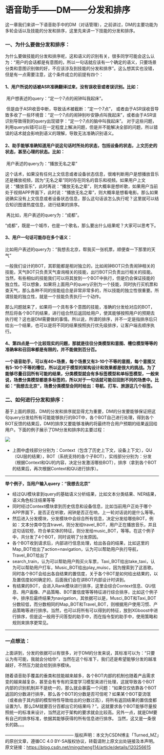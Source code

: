 # 语音助手——DM——分发和排序

这一章我们来讲一下语音助手中的DM（对话管理），之前讲过，DM的主要功能为多轮会话以及技能的分发和排序，这里先来讲一下技能的分发和排序。

### 一、为什么要做分发和排序：

​        为什么要做技能的分发和排序呢，这和语义的识别有关，很多同学可能会这么认为：“用户的会话都是有意图的，所以一句话就应该有一个确定的语义，只要场景分类和意图识别做的好，不应该涉及到技能的分发和排序”。这么想其实也没错，但是有一点需要注意，这个条件成立的前提有四个：

#### 1、用户所说的话被ASR准确翻译过来，没有误收音或者误识别。比如：

​    	用户想表述的query：“定一个7点的闹钟叫我起床”。

​    	但是由于ASR收音中断，导致话术被截断：“定一个7点”， 或者由于ASR误收音导致多收了一些环境音：“定一个7点的闹钟别吵安静点叫我起床”，或者由于ASR误识别导致得到的query出现错字：“定一个7点的脑中叫我起床”。 对于这些问题，利用query纠错可以在一定程度上解决问题，但是并不能解决全部的问题，所以错误的话术就会影响到语义的理解，导致无法准确识别语义。

#### 2、助手能够准确知道用户说这句话时所处的状态，包括设备的状态，上文历史的状态，甚至心理的状态。比如：

​    	用户表述的query为：“播放无名之辈”

​    	这个话术，如果没有任何上文信息或者设备状态信息，很难判断用户是想播放音乐还是播放视频，因为“无名之辈”同时存在同名的音乐和视频。如果用户上文说：“播放音乐”，此时再说：“播放无名之辈”，则大概率是想听歌，如果用户当前处于视频APP界面下，此时说：“播放无名之辈”，则大概率是想看电影。那么如果说确实没有上文信息或者设备状态信息，那么这句话该怎么执行呢？这里就可以结合知识图谱热度信息，进行结果的排序。

​    	再比如，用户表述的query为：“成都”。

​    	“成都”，既是一个城市，也是一个歌名，那么要出什么结果呢？大家可以思考下。

#### 3、用户一句话可能存在多个语义：

​    	比如用户表述的query为：“我想去北京，帮我买一张机票，顺便查一下那里的天气”

​    	一般我们设计的BOT，其职能都是相对独立的，比如闹钟BOT只负责闹钟相关的技能，天气BOT只负责天气查询相关的技能，出行BOT只负责出行相关的技能。当然，有些相似的技能我们可以将其放到一个BOT中执行，但是仍会保证技能的独立性。可以想象，如果将上面用户的query识别为一个技能，同时执行买机票和查天气，那么各种不同的技能组合是非常非常多的，所以技能的独立性很重要。所谓技能的独立性，就是一个技能负责执行一个动作。

​    	那么问题就来了，如果将一个具有多个意图的技能，准确的分发给对应的BOT，然后将各个BOT的结果，进行组合然后返回给用户，使其能够按照用户的预期去执行呢？这也是DM需要做的事情。所以说，所谓的排序，并不一定是指排序后只给出一个结果，也可以是将不同的结果按照执行优先级排序，让客户端去顺序执行。

#### 4、第四点是一个比较现实的问题，那就是往往分类模型和意图、槽位模型等等的准确率和召回率都是有限的，并不能做到百分百。

​    	**一个语音助手，可以有40+场景，每个场景又有3-10个不等的意图，每个意图又有5-10个不等的槽位，所以这对于模型的架构设计和效果都是很大的挑战。为了能够尽量召回所有可能的结果，分类模型就会有多标签模型和单标签模型，一般来说，场景分类模型都是多标签的，所以对于一句话就可能召回到不同的场景中。比如：“我想去北京”，场景分类模型会同时给出：导航、打车、旅游这几个标签。**

### 二、如何进行分发和排序：

​        基于上面的原因，DM的分发和排序就显得尤为重要，DM的分发要能够保证把这句query分发给所有可能能够执行的BOT中，各个BOT自己进行处理，得到各个BOT反馈的结果后，DM的排序又要能够准确的将最终符合用户预期的结果返回给用户。下面的例子展示了DM分发和排序的主要过程：

![](..\..\\images\语音助手_DM分发和排序.jpg)

* 上图中虚线部分分别为：Context（包含了历史上下文，设备上下文），QU（QU层的结果），BOT（系统支持的各个子BOT），实线部分分别为：分发（根据Context和QU的内容，决定分发激活哪些BOT），排序（拿到各个BOT的结果后，再次根据Context和QU进行排序）。

----

**举个例子，当用户输入query：“我想去北京”**

* 经过QU模块拿到query的基础语义分析结果，比如文本分类结果、NER结果，语义角色标注结果等等
* 同时经过Context模块拿到历史信息和设备信息，比如当前用户正处于哪个APP界面下，是否正在听歌，闹钟是否正在响，上一轮对话说的是什么等等。
* 然后进入分发模块，分发模块中会综合所有信息，决定分发给哪些BOT，例如：文本分类中包含travel，则分发给travel_BOT，用户正在播放音乐，并且这句话较短，符合单实体的特征，则分发给music_BOT，等等。在这个例子中，共分发了4个BOT，同时说明了分发原因。
* 各个BOT收到请求后，内部进行信息处理，给出各自的结果，比如这里的Map_BOT给出了action=navigation，认为可以帮助用户执行导航，Travel_BOT给出了
* search_train，认为可以帮助用户购买火车票，Taxi_BOT给出take_taxi，认为可以帮助用户打车，Music_BOT给出play_muisc，因为搜索到了这首歌。同时各个BOT会给出各自结果的置信度，关于各个BOT是如何给出结果的，以及置信度如何确定的，后面我们会在讲BOT内部设计时讲到。
* 有结果的BOT，会进入Rank模块进行排序，这里会综合Context信息、QU信息、用户画像、产品策略、BOT置信度等等特征进行综合排序，比如这个例子中，排序后最终结果为navigation，其依据可以是，Musci_BOT和Taxi_BOT分数较低，而分数相同的Map_BOT和Travel_BOT，则根据用户使用习惯、产品策略等进行排序。当然，也可以将所有可以得到的特征，放到XGboost中进行排序，但是这一般用于问答型的助手中，而在指令型的助手中，使用策略和规则来排序更常见。

---

### 一点想法：

​        上面讲到，分发的依据可以有很多，对于DM的分发来说，其标准可以为：“只要认为有可能，我就会分给你”，当然在这个标准下，我们还是希望能够分发的越准越好，不然压力就会给到排序模块。

​    	随着语音助手覆盖的垂类和技能越来越多，各个BOT内部的机制也随着产品需求变的越来越复杂，甚至会有专有的深度学习模型来进行处理，这就导致各个BOT内部的识别机制并不是统一的，那么就会暴露一个问题：“如果仅仅依靠各个BOT返回的分数进行排序，那么各个BOT的分数是否可信呢？如果某个BOT耍流氓（或者由于其内部的模型特性导致给出的分数过高），将所有返回结果的置信度都设置为1，那么DM就要百分百都出它的结果吗？”。这就要求各个BOT能够尽量按照统一的标准来设计，当然这对于架构的要求就会比较高。另外一点，就是DM要有自己的排序标准，依据其能够获得的所有信息进行排序。 当然，这又是一条很长的路。。。

————————————————
版权声明：本文为CSDN博主「Turned_MZ」的原创文章，遵循CC 4.0 BY-SA版权协议，转载请附上原文出处链接及本声明。
原文链接：https://blog.csdn.net/mingzheng114/article/details/120256615